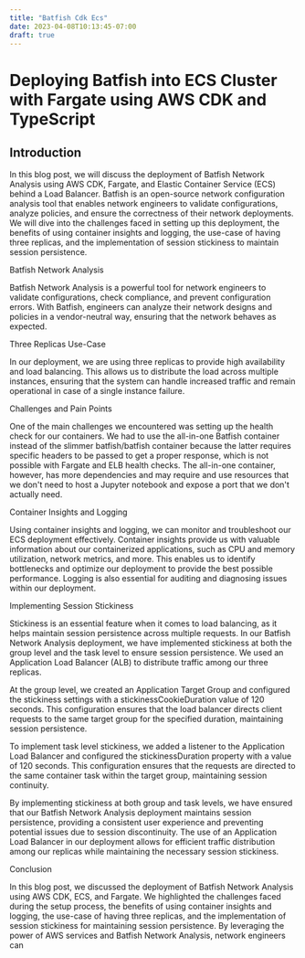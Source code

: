 ```yaml
---
title: "Batfish Cdk Ecs"
date: 2023-04-08T10:13:45-07:00
draft: true
---
```

# Deploying Batfish into ECS Cluster with Fargate using AWS CDK and TypeScript

## Introduction

In this blog post, we will discuss the deployment of Batfish Network Analysis using AWS CDK, Fargate, and Elastic Container Service (ECS) behind a Load Balancer. Batfish is an open-source network configuration analysis tool that enables network engineers to validate configurations, analyze policies, and ensure the correctness of their network deployments. We will dive into the challenges faced in setting up this deployment, the benefits of using container insights and logging, the use-case of having three replicas, and the implementation of session stickiness to maintain session persistence.

Batfish Network Analysis

Batfish Network Analysis is a powerful tool for network engineers to validate configurations, check compliance, and prevent configuration errors. With Batfish, engineers can analyze their network designs and policies in a vendor-neutral way, ensuring that the network behaves as expected.

Three Replicas Use-Case

In our deployment, we are using three replicas to provide high availability and load balancing. This allows us to distribute the load across multiple instances, ensuring that the system can handle increased traffic and remain operational in case of a single instance failure.

Challenges and Pain Points

One of the main challenges we encountered was setting up the health check for our containers. We had to use the all-in-one Batfish container instead of the slimmer batfish/batfish container because the latter requires specific headers to be passed to get a proper response, which is not possible with Fargate and ELB health checks. The all-in-one container, however, has more dependencies and may require and use resources that we don't need to host a Jupyter notebook and expose a port that we don't actually need.

Container Insights and Logging

Using container insights and logging, we can monitor and troubleshoot our ECS deployment effectively. Container insights provide us with valuable information about our containerized applications, such as CPU and memory utilization, network metrics, and more. This enables us to identify bottlenecks and optimize our deployment to provide the best possible performance. Logging is also essential for auditing and diagnosing issues within our deployment.

Implementing Session Stickiness

Stickiness is an essential feature when it comes to load balancing, as it helps maintain session persistence across multiple requests. In our Batfish Network Analysis deployment, we have implemented stickiness at both the group level and the task level to ensure session persistence. We used an Application Load Balancer (ALB) to distribute traffic among our three replicas.

At the group level, we created an Application Target Group and configured the stickiness settings with a stickinessCookieDuration value of 120 seconds. This configuration ensures that the load balancer directs client requests to the same target group for the specified duration, maintaining session persistence.

To implement task level stickiness, we added a listener to the Application Load Balancer and configured the stickinessDuration property with a value of 120 seconds. This configuration ensures that the requests are directed to the same container task within the target group, maintaining session continuity.

By implementing stickiness at both group and task levels, we have ensured that our Batfish Network Analysis deployment maintains session persistence, providing a consistent user experience and preventing potential issues due to session discontinuity. The use of an Application Load Balancer in our deployment allows for efficient traffic distribution among our replicas while maintaining the necessary session stickiness.

Conclusion

In this blog post, we discussed the deployment of Batfish Network Analysis using AWS CDK, ECS, and Fargate. We highlighted the challenges faced during the setup process, the benefits of using container insights and logging, the use-case of having three replicas, and the implementation of session stickiness for maintaining session persistence. By leveraging the power of AWS services and Batfish Network Analysis, network engineers can
